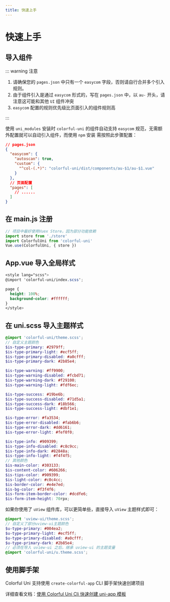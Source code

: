 ```yaml
---
title: 快速上手
---
```


# 快速上手

## 导入组件

::: warning 注意

1. 请确保您的 `pages.json` 中只有一个 `easycom` 字段，否则请自行合并多个引入规则。
2. 由于组件引入是通过 `easycom` 形式的，写在 `pages.json` 中，以 `au-` 开头，请注意这可能和其他 `UI` 组件冲突
3. `easycom` 配置的规则优先级比页面引入的组件规则高

:::

使用 `uni_modules` 安装时 `colorful-uni` 的组件自动支持 `easycom` 规范，无需额外配置就可以自动引入组件，而使用 `npm` 安装 需按照此步骤配置：

```json
// pages.json
{
  "easycom": {
    "autoscan": true,
    "custom": {
      "^col-(.*)": "colorful-uni/dist/components/au-$1/au-$1.vue"
    }
  },
  // 页面配置
  "pages": [
    // ......
  ]
}
```

## 在 main.js 注册

```js
// 项目中最好使用Vuex Store，因为部分功能依赖
import store from './store'
import ColorfulUni from 'colorful-uni'
Vue.use(ColorfulUni, { store })
```

## App.vue 导入全局样式

```scss
<style lang="scss">
@import 'colorful-uni/index.scss';

page {
  height: 100%;
  background-color: #ffffff;
}
</style>
```

## 在 uni.scss 导入主题样式

```scss
@import 'colorful-uni/theme.scss';
// 自定义主题颜色
$is-type-primary: #2979ff;
$is-type-primary-light: #ecf5ff;
$is-type-primary-disabled: #a0cfff;
$is-type-primary-dark: #2b85e4;

$is-type-warning: #ff9900;
$is-type-warning-disabled: #fcbd71;
$is-type-warning-dark: #f29100;
$is-type-warning-light: #fdf6ec;

$is-type-success: #19be6b;
$is-type-success-disabled: #71d5a1;
$is-type-success-dark: #18b566;
$is-type-success-light: #dbf1e1;

$is-type-error: #fa3534;
$is-type-error-disabled: #fab6b6;
$is-type-error-dark: #dd6161;
$is-type-error-light: #fef0f0;

$is-type-info: #909399;
$is-type-info-disabled: #c8c9cc;
$is-type-info-dark: #82848a;
$is-type-info-light: #f4f4f5;
// 其他颜色
$is-main-color: #303133;
$is-content-color: #606266;
$is-tips-color: #909399;
$is-light-color: #c0c4cc;
$is-border-color: #e4e7ed;
$is-bg-color: #f3f4f6;
$is-form-item-border-color: #dcdfe6;
$is-form-item-height: 70rpx;
```

如果你使用了 `uView` 组件库，可以更简单些，直接导入 `uView` 主题样式即可：

```scss
@import 'uview-ui/theme.scss';
// 自定义了部分uview-ui主题颜色
$u-type-primary: #004ea2;
$u-type-primary-light: #ecf5ff;
$u-type-primary-disabled: #a0cfff;
$u-type-primary-dark: #2b85e4;
// 必须在导入 uview-ui 之后，继承 uview-ui 的主题变量
@import 'colorful-uni/u.theme.scss';
```

## 使用脚手架

Colorful Uni 支持使用 `create-colorful-app` CLI 脚手架快速创建项目

详细查看文档：[使用 Colorful Uni Cli 快速创建 uni-app 模板](/zh/template/create-uni/)